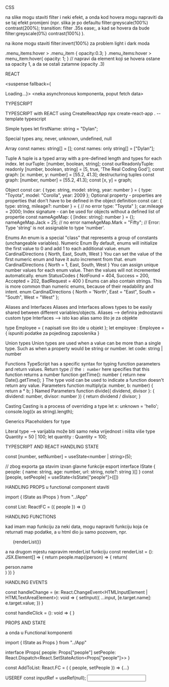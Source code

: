 CSS

na slike mogu staviti filter i neki efekt, a onda kod hovera mogu napraviti da se taj efekt promijeni (npr. slika je po defaultu filter:greyscale(100%) contrast(200%); transition: filter .35s ease;, a kad se hovera da bude filter:greyscale(0%) contrast(100%) ).

na ikone mogu staviti filter:invert(100%) za problem light i dark moda

.menu_items:hover > .menu_item {
opacity:0.3;
}
.menu_items:hover > menu_item:hover{
opacity: 1;
}
// napravi da element koji se hovera ostane sa opacity 1, a da se ostali zatamne (opacity .3)

REACT

<suspense fallback={<div>Loading...}>
<neka asynchronous komponenta, poput fetch data>
</suspense>

TYPESCRIPT

TYPESCRIPT with REACT using CreateReactApp
npx create-react-app . --template typescript

Simple types
let firstName: string = "Dylan";

Special types
any, never, unknown, undefined, null

Array
const names: string[] = [];
const names: only string[] = ["Dylan"];

Tuple
A tuple is a typed array with a pre-defined length and types for each index.
let ourTuple: [number, boolean, string];
const ourReadonlyTuple: readonly [number, boolean, string] = [5, true, 'The Real Coding God'];
const graph: [x: number, y: number] = [55.2, 41.3];
destructuring tuples
const graph: [number, number] = [55.2, 41.3];
const [x, y] = graph;

Object
const car: { type: string, model: string, year: number } = {
type: "Toyota",
model: "Corolla",
year: 2009
};
Optional property - properties are properties that don't have to be defined in the object definition
const car: { type: string, mileage?: number } = { // no error
type: "Toyota"
};
car.mileage = 2000;
Index signature - can be used for objects without a defined list of propertie
const nameAgeMap: { [index: string]: number } = {};
nameAgeMap.Jack = 25; // no error
nameAgeMap.Mark = "Fifty"; // Error: Type 'string' is not assignable to type 'number'.

Enums
An enum is a special "class" that represents a group of constants (unchangeable variables).
Numeric Enum
By default, enums will initialize the first value to 0 and add 1 to each additional value.
enum CardinalDirections {
North,
East,
South,
West
}
You can set the value of the first numeric enum and have it auto increment from that.
enum CardinalDirections {
North = 1,
East,
South,
West
}
You can assign unique number values for each enum value. Then the values will not incremented automatically.
enum StatusCodes {
NotFound = 404,
Success = 200,
Accepted = 202,
BadRequest = 400
}
Enums can also contain strings. This is more common than numeric enums, because of their readability and intent.
enum CardinalDirections {
North = 'North',
East = "East",
South = "South",
West = "West"
};

Aliases and Interfaces
Aliases and Interfaces allows types to be easily shared between different variables/objects.
Aliases --> definira jednostavni custom type
Interfaces --> isto kao alias samo što je za objekte

type Employee = { napisati sve što ide u objekt };
let employee : Employee = {
ispuniti podatke za pojedinog zaposlenika
}

Union types
Union types are used when a value can be more than a single type. Such as when a property would be string or number.
let code: string | number

Functions
TypeScript has a specific syntax for typing function parameters and return values.
Return type
// the `: number` here specifies that this function returns a number
function getTime(): number {
return new Date().getTime();
}
The type void can be used to indicate a function doesn't return any value.
Parameters
function multiply(a: number, b: number) {
return a \* b;
}
Named Parameters
function divide({ dividend, divisor }: { dividend: number, divisor: number }) {
return dividend / divisor;
}

Casting
Casting is a process of overriding a type
let x: unknown = 'hello';
console.log((x as string).length);

Generics
Placeholders for type <T>

Literal type --> varijabla može biti samo neka vrijednost i ništa više
type Quantity = 50 | 100;
let quantity : Quantity = 100;

TYPESCRIPT AND REACT
HANDLING STATE

const [number, setNumber] = useState<number | string>(5);

// zbog exporta ga stavim izvan glavne funkcije
esport interface IState {
people: {
name: string,
age: number,
url: string,
note?: string
}[]
}
const [people, setPeople] = useState<IsState["people"]>([])

HANDLING PROPS
u functional component staviti

import { IState as IProps } from "../App"

const List: ReactFC<Iprops> = ({ people }) => {}

HANDLING FUNCTIONS

kad imam map funkciju za neki data, mogu napraviti funkciju koja će returnati map podatke, a u html dio ju samo pozovem, npr.

<ul>
    {renderList()}
</ul>

a na drugom mjestu napravim renderList funkciju
const renderList = (): JSX.Element[] => {
return people.map((person) => {
return(

<div>person.name</div>
)
})
}

HANDLING EVENTS

const handleChange = (e: React.ChangeEvent<HTMLInputElement | HTMLTextAreaElement>): void => {
setInput({
...input, [e.target.name]: e.target.value;
})
}

const handleClick = (): void => {
}

PROPS AND STATE

<AddToList people={people} setPeople={setPeople}>

a onda u Functional komponenti

import { IState as Props } from "../App"

interface IProps{
people: Props["people"]
setPeople: React.Dispatch<React.SetStateAction<Props["people"]>>
}

const AddToList: React.FC<IProps> = ( { people, setPeople }) => {...}

USEREF
const inputRef = useRef<HTMLInputElement>(null);
<input ref={useRef} />
